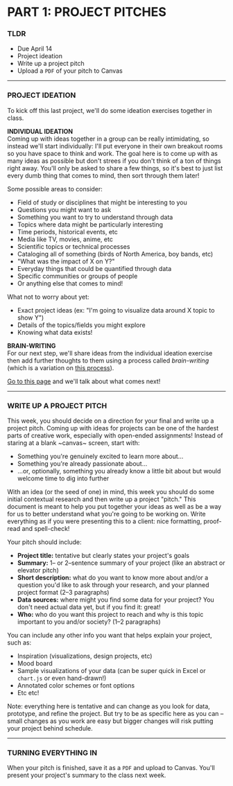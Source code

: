 # PART 1: PROJECT PITCHES  

### TLDR  
* Due April 14  
* Project ideation  
* Write up a project pitch  
* Upload a `PDF` of your pitch to Canvas  

***

### PROJECT IDEATION  
To kick off this last project, we'll do some ideation exercises together in class.

**INDIVIDUAL IDEATION**  
Coming up with ideas together in a group can be really intimidating, so instead we'll start individually: I'll put everyone in their own breakout rooms so you have space to think and work. The goal here is to come up with as many ideas as possible but don't strees if you don't think of a ton of things right away. You'll only be asked to share a few things, so it's best to just list every dumb thing that comes to mind, then sort through them later!

Some possible areas to consider:  
* Field of study or disciplines that might be interesting to you  
* Questions you might want to ask  
* Something you want to try to understand through data  
* Topics where data might be particularly interesting  
* Time periods, historical events, etc  
* Media like TV, movies, anime, etc  
* Scientific topics or technical processes  
* Cataloging all of something (birds of North America, boy bands, etc)  
* "What was the impact of X on Y?"  
* Everyday things that could be quantified through data  
* Specific communities or groups of people  
* Or anything else that comes to mind!  

What not to worry about yet:  
* Exact project ideas (ex: "I'm going to visualize data around X topic to show Y")  
* Details of the topics/fields you might explore  
* Knowing what data exists!  

**BRAIN-WRITING**  
For our next step, we'll share ideas from the individual ideation exercise then add further thoughts to them using a process called *brain-writing* (which is a variation on [this process](https://en.wikipedia.org/wiki/6-3-5_Brainwriting)).

[Go to this page](https://docs.google.com/spreadsheets/d/1GDo203sPzFkDA4DioVRNuSXdsDSyNBrUYP4aeaN18k8/edit?usp=sharing) and we'll talk about what comes next!

***

### WRITE UP A PROJECT PITCH  
This week, you should decide on a direction for your final and write up a project pitch. Coming up with ideas for projects can be one of the hardest parts of creative work, especially with open-ended assignments! Instead of staring at a blank ~canvas~ screen, start with:

* Something you're genuinely excited to learn more about...  
* Something you're already passionate about...  
* ...or, optionally, something you already know a little bit about but would welcome time to dig into further  

With an idea (or the seed of one) in mind, this week you should do some initial contextual research and then write up a project "pitch." This document is meant to help you put together your ideas as well as be a way for us to better understand what you're going to be working on. Write everything as if you were presenting this to a client: nice formatting, proof-read and spell-check!

Your pitch should include:  
* **Project title:** tentative but clearly states your project's goals  
* **Summary:** 1– or 2–sentence summary of your project (like an abstract or elevator pitch)  
* **Short description:** what do you want to know more about and/or a question you'd like to ask through your research, and your planned project format (2–3 paragraphs)  
* **Data sources:** where might you find some data for your project? You don't need actual data yet, but if you find it: great!    
* **Who:** who do you want this project to reach and why is this topic important to you and/or society? (1–2 paragraphs)  

You can include any other info you want that helps explain your project, such as:  
* Inspiration (visualizations, design projects, etc)  
* Mood board
* Sample visualizations of your data (can be super quick in Excel or `chart.js` or even hand-drawn!)  
* Annotated color schemes or font options  
* Etc etc!  

Note: everything here is tentative and can change as you look for data, prototype, and refine the project. But try to be as specific here as you can – small changes as you work are easy but bigger changes will risk putting your project behind schedule.

***

### TURNING EVERYTHING IN  
When your pitch is finished, save it as a `PDF` and upload to Canvas. You'll present your project's summary to the class next week.

